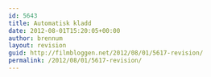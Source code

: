 ```yaml
---
id: 5643
title: Automatisk kladd
date: 2012-08-01T15:20:05+00:00
author: brennum
layout: revision
guid: http://filmbloggen.net/2012/08/01/5617-revision/
permalink: /2012/08/01/5617-revision/
---
```


